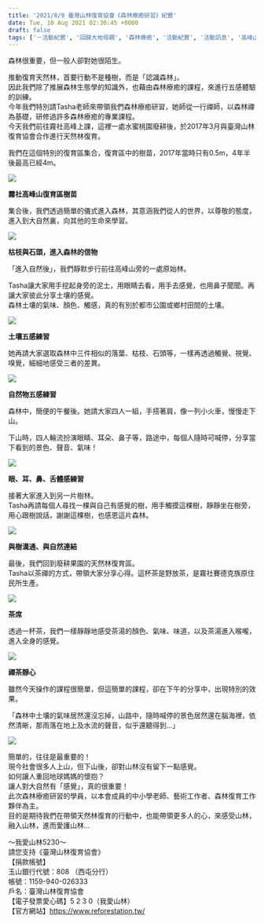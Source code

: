 ```yaml
---
title: '2021/8/9 臺灣山林復育協會《森林療癒研習》紀實'
date: Tue, 10 Aug 2021 02:30:45 +0000
draft: false
tags: ['－活動紀實', '回歸大地母親', '森林療癒', '活動紀實', '活動訊息', '高峰山']
---
```


  
森林很重要，但一般人卻對她很陌生。

推動復育天然林，首要行動不是種樹，而是「認識森林」。  
因此我們除了推展森林生態學的知識外，也藉由森林療癒的課程，來進行五感體驗的訓練。  
今年我們特別請Tasha老師來帶領我們森林療癒研習，她師從一行禪師，以森林禪為基礎，研修過許多森林療癒的專業課程。  
今天我們前往霧社高峰上課，這裡一處水蜜桃園廢耕後，於2017年3月與臺灣山林復育協會合作進行天然林復育。

我們在這個特別的復育區集合，復育區中的樹苗，2017年當時只有0.5m，4年半後最高已經4m。

![](https://www.reforestation.tw/wp-content/uploads/2021/08/20210809高峰山照片_210810-1.jpg)

**霧社高峰山復育區樹苗**

集合後，我們透過簡單的儀式進入森林，其意涵我們從人的世界，以尊敬的態度，進入到大自然裏，向其他的生命來學習。

![](https://www.reforestation.tw/wp-content/uploads/2021/08/圖片2-2.png)

**枯枝與石頭，進入森林的信物**

「進入自然後」，我們靜默步行前往高峰山旁的一處原始林。

Tasha讓大家用手挖起身旁的泥土，用眼睛去看，用手去感覺，也用鼻子聞聞。再讓大家彼此分享土壤的感覺。  
森林土壤的氣味、顏色、觸感，真的有別於都市公園或鄉村田間的土壤。

![](https://www.reforestation.tw/wp-content/uploads/2021/08/20210809高峰山照片_210810_1.jpg)

**土壤五感練習**

她再請大家選取森林中三件相似的落葉、枯枝、石頭等，一樣再透過觸覺、視覺、嗅覺，細細地感受三者的差異。

![](https://www.reforestation.tw/wp-content/uploads/2021/08/20210809高峰山照片_210810_2-1.jpg)

**自然物五感練習**

森林中，簡便的午餐後。她請大家四人一組，手搭著肩，像一列小火車，慢慢走下山。

下山時，四人輪流扮演眼睛、耳朵、鼻子等，路途中，每個人隨時可喊停，分享當下看到的景色、聲音、氣味！

![](https://www.reforestation.tw/wp-content/uploads/2021/08/20210809高峰山照片_210810_6.jpg)

**眼、耳、鼻、舌體感練習**

接著大家進入到另一片樹林。  
Tasha再請每個人尋找一棵與自己有感覺的樹，用手觸摸這棵樹，靜靜坐在樹旁，用心跟樹說話，謝謝這棵樹，也感恩這片森林。

![](https://www.reforestation.tw/wp-content/uploads/2021/08/20210809高峰山照片_210810_5.jpg)

**與樹溝通、與自然連結**

最後，我們回到廢耕果園的天然林復育區。  
Tasha以茶禪的方式，帶領大家分享心得。這杯茶是野放茶，是霧社賽德克族原住民所生產。

![](https://www.reforestation.tw/wp-content/uploads/2021/08/20210809高峰山照片_210810_0.jpg)

**茶席**

透過一杯茶，我們一樣靜靜地感受茶湯的顏色、氣味、味道，以及茶湯進入喉嚨，進入全身的感覺。

![](https://www.reforestation.tw/wp-content/uploads/2021/08/20210809高峰山照片_210810_4-1.jpg)

**禪茶靜心**

雖然今天操作的課程很簡單，但這簡單的課程，卻在下午的分享中，出現特別的效果。

「森林中土壤的氣味居然還沒忘掉，山路中，隨時喊停的景色居然還在腦海裡，依然清晰，那雨落在地上及水流的聲音，似乎還聽得到…」

![](https://www.reforestation.tw/wp-content/uploads/2021/08/圖片1-2.png)

簡單的，往往是最重要的！  
現今社會很多人上山，但下山後，卻對山林沒有留下一點感覺。  
如何讓人重回地球媽媽的懷抱？  
讓人對大自然有「感覺」，真的很重要！  
此次森林療癒研習的學員，以本會成員的中小學老師、藝術工作者、森林復育工作夥伴為主。  
目的是期待我們在帶領天然林復育的行動中，也能帶領更多人的心，來感受山林，融入山林，進而愛護山林…

～我愛山林5230～  
請您支持《臺灣山林復育協會》  
【捐款帳號】  
玉山銀行代號：808 （西屯分行）  
帳號：1159-940-026333  
戶名：臺灣山林復育協會  
【電子發票愛心碼】5 2 3 0（我愛山林）  
【官方網站】https://www.reforestation.tw/
